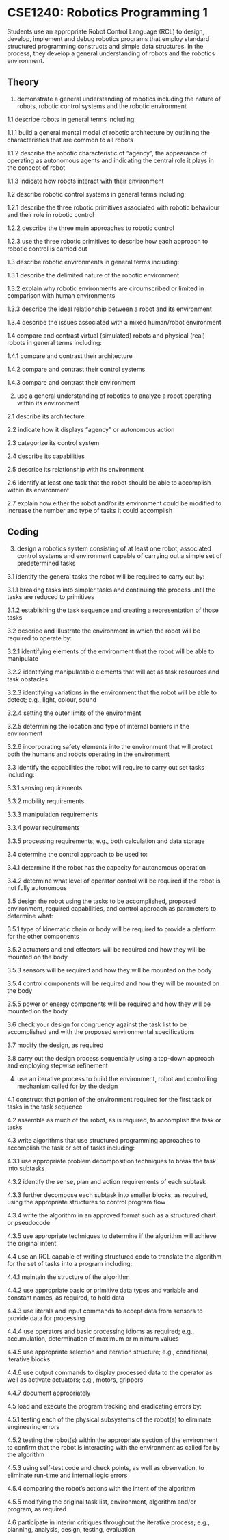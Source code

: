 # CSE1240: Robotics Programming 1

Students use an appropriate Robot Control Language (RCL) to design, develop, implement and debug robotics programs that employ standard structured programming constructs and simple data structures. In the process, they develop a general understanding of robots and the robotics environment.

## Theory

1. demonstrate a general understanding of robotics including the nature of robots, robotic control systems and the robotic environment

1.1 describe robots in general terms including:

1.1.1 build a general mental model of robotic architecture by outlining the characteristics that are common to all robots

1.1.2 describe the robotic characteristic of “agency”, the appearance of operating as autonomous agents and indicating the central role it plays in the concept of robot

1.1.3 indicate how robots interact with their environment

1.2 describe robotic control systems in general terms including:

1.2.1 describe the three robotic primitives associated with robotic behaviour and their role in robotic control

1.2.2 describe the three main approaches to robotic control

1.2.3 use the three robotic primitives to describe how each approach to robotic control is carried out

1.3 describe robotic environments in general terms including:

1.3.1 describe the delimited nature of the robotic environment

1.3.2 explain why robotic environments are circumscribed or limited in comparison with human environments

1.3.3 describe the ideal relationship between a robot and its environment

1.3.4 describe the issues associated with a mixed human/robot environment

1.4 compare and contrast virtual (simulated) robots and physical (real) robots in general terms including:

1.4.1 compare and contrast their architecture

1.4.2 compare and contrast their control systems

1.4.3 compare and contrast their environment

2. use a general understanding of robotics to analyze a robot operating within its environment

2.1 describe its architecture

2.2 indicate how it displays “agency” or autonomous action

2.3 categorize its control system

2.4 describe its capabilities

2.5 describe its relationship with its environment

2.6 identify at least one task that the robot should be able to accomplish within its environment

2.7 explain how either the robot and/or its environment could be modified to increase the number and type of tasks it could accomplish

## Coding

3. design a robotics system consisting of at least one robot, associated control systems and environment capable of carrying out a simple set of predetermined tasks

3.1 identify the general tasks the robot will be required to carry out by:

3.1.1 breaking tasks into simpler tasks and continuing the process until the tasks are reduced to primitives

3.1.2 establishing the task sequence and creating a representation of those tasks

3.2 describe and illustrate the environment in which the robot will be required to operate by:

3.2.1 identifying elements of the environment that the robot will be able to manipulate

3.2.2 identifying manipulatable elements that will act as task resources and task obstacles

3.2.3 identifying variations in the environment that the robot will be able to detect; e.g., light, colour, sound

3.2.4 setting the outer limits of the environment

3.2.5 determining the location and type of internal barriers in the environment

3.2.6 incorporating safety elements into the environment that will protect both the humans and robots operating in the environment

3.3 identify the capabilities the robot will require to carry out set tasks including:

3.3.1 sensing requirements

3.3.2 mobility requirements

3.3.3 manipulation requirements

3.3.4 power requirements

3.3.5 processing requirements; e.g., both calculation and data storage

3.4 determine the control approach to be used to:

3.4.1 determine if the robot has the capacity for autonomous operation

3.4.2 determine what level of operator control will be required if the robot is not fully autonomous

3.5 design the robot using the tasks to be accomplished, proposed environment, required capabilities, and control approach as parameters to determine what:

3.5.1 type of kinematic chain or body will be required to provide a platform for the other components

3.5.2 actuators and end effectors will be required and how they will be mounted on the body

3.5.3 sensors will be required and how they will be mounted on the body

3.5.4 control components will be required and how they will be mounted on the body

3.5.5 power or energy components will be required and how they will be mounted on the body

3.6 check your design for congruency against the task list to be accomplished and with the proposed environmental specifications

3.7 modify the design, as required

3.8 carry out the design process sequentially using a top-down approach and employing stepwise refinement

4. use an iterative process to build the environment, robot and controlling mechanism called for by the design

4.1 construct that portion of the environment required for the first task or tasks in the task sequence

4.2 assemble as much of the robot, as is required, to accomplish the task or tasks

4.3 write algorithms that use structured programming approaches to accomplish the task or set of tasks including:

4.3.1 use appropriate problem decomposition techniques to break the task into subtasks

4.3.2 identify the sense, plan and action requirements of each subtask

4.3.3 further decompose each subtask into smaller blocks, as required, using the appropriate structures to control program flow

4.3.4 write the algorithm in an approved format such as a structured chart or pseudocode

4.3.5 use appropriate techniques to determine if the algorithm will achieve the original intent

4.4 use an RCL capable of writing structured code to translate the algorithm for the set of tasks into a program including:

4.4.1 maintain the structure of the algorithm

4.4.2 use appropriate basic or primitive data types and variable and constant names, as required, to hold data

4.4.3 use literals and input commands to accept data from sensors to provide data for processing

4.4.4 use operators and basic processing idioms as required; e.g., accumulation, determination of maximum or minimum values

4.4.5 use appropriate selection and iteration structure; e.g., conditional, iterative blocks

4.4.6 use output commands to display processed data to the operator as well as activate actuators; e.g., motors, grippers

4.4.7 document appropriately

4.5 load and execute the program tracking and eradicating errors by:

4.5.1 testing each of the physical subsystems of the robot(s) to eliminate engineering errors

4.5.2 testing the robot(s) within the appropriate section of the environment to confirm that the robot is interacting with the environment as called for by the algorithm

4.5.3 using self-test code and check points, as well as observation, to eliminate run-time and internal logic errors

4.5.4 comparing the robot’s actions with the intent of the algorithm

4.5.5 modifying the original task list, environment, algorithm and/or program, as required

4.6 participate in interim critiques throughout the iterative process; e.g., planning, analysis, design, testing, evaluation

